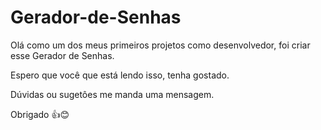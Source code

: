 # Gerador-de-Senhas
Olá como um dos meus primeiros projetos como desenvolvedor, foi criar esse Gerador de Senhas. 

Espero que você que está lendo isso, tenha gostado. 

Dúvidas ou sugetôes me manda uma mensagem. 

Obrigado 
👍😊
